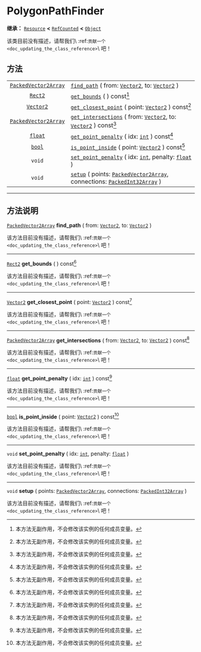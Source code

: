 <!-- ⚠ 请勿编辑本文件 ⚠ -->
<!-- 本文档使用脚本从 WeDot 引擎源码仓库生成。 -->
<!-- 生成脚本：https://github.com/WeDot-Engine/WeDot/tree/4.3/doc/tools/make_md.py； -->
<!-- 原文件：https://github.com/WeDot-Engine/WeDot/tree/4.3/doc/classes/PolygonPathFinder.xml。 -->

<div id="_class_polygonpathfinder"></div>

# PolygonPathFinder

**继承：** [`Resource`](class_resource.md) **<** [`RefCounted`](class_refcounted.md) **<** [`Object`](class_object.md)

该类目前没有描述，请帮我们\ :ref:`贡献一个 <doc_updating_the_class_reference>`\ 吧！

## 方法

|||
|:-:|:--|
| [`PackedVector2Array`](class_packedvector2array.md) | [`find_path`](class_polygonpathfinder.md#class_polygonpathfinder_method_find_path) ( from: [`Vector2`](class_vector2.md), to: [`Vector2`](class_vector2.md) )                                            |
| [`Rect2`](class_rect2.md)                           | [`get_bounds`](class_polygonpathfinder.md#class_polygonpathfinder_method_get_bounds) ( ) const[^const]                                                                                                   |
| [`Vector2`](class_vector2.md)                       | [`get_closest_point`](class_polygonpathfinder.md#class_polygonpathfinder_method_get_closest_point) ( point: [`Vector2`](class_vector2.md) ) const[^const]                                                |
| [`PackedVector2Array`](class_packedvector2array.md) | [`get_intersections`](class_polygonpathfinder.md#class_polygonpathfinder_method_get_intersections) ( from: [`Vector2`](class_vector2.md), to: [`Vector2`](class_vector2.md) ) const[^const]              |
| [`float`](class_float.md)                           | [`get_point_penalty`](class_polygonpathfinder.md#class_polygonpathfinder_method_get_point_penalty) ( idx: [`int`](class_int.md) ) const[^const]                                                          |
| [`bool`](class_bool.md)                             | [`is_point_inside`](class_polygonpathfinder.md#class_polygonpathfinder_method_is_point_inside) ( point: [`Vector2`](class_vector2.md) ) const[^const]                                                    |
| `void`                                              | [`set_point_penalty`](class_polygonpathfinder.md#class_polygonpathfinder_method_set_point_penalty) ( idx: [`int`](class_int.md), penalty: [`float`](class_float.md) )                                    |
| `void`                                              | [`setup`](class_polygonpathfinder.md#class_polygonpathfinder_method_setup) ( points: [`PackedVector2Array`](class_packedvector2array.md), connections: [`PackedInt32Array`](class_packedint32array.md) ) |

<!-- rst-class:: classref-section-separator -->

---

## 方法说明

<div id="_class_polygonpathfinder_method_find_path"></div>

[`PackedVector2Array`](class_packedvector2array.md) **find_path** ( from: [`Vector2`](class_vector2.md), to: [`Vector2`](class_vector2.md) )<div id="class_polygonpathfinder_method_find_path"></div>

该方法目前没有描述，请帮我们\ :ref:`贡献一个 <doc_updating_the_class_reference>`\ 吧！

<!-- rst-class:: classref-item-separator -->

---

<div id="_class_polygonpathfinder_method_get_bounds"></div>

[`Rect2`](class_rect2.md) **get_bounds** ( ) const[^const]<div id="class_polygonpathfinder_method_get_bounds"></div>

该方法目前没有描述，请帮我们\ :ref:`贡献一个 <doc_updating_the_class_reference>`\ 吧！

<!-- rst-class:: classref-item-separator -->

---

<div id="_class_polygonpathfinder_method_get_closest_point"></div>

[`Vector2`](class_vector2.md) **get_closest_point** ( point: [`Vector2`](class_vector2.md) ) const[^const]<div id="class_polygonpathfinder_method_get_closest_point"></div>

该方法目前没有描述，请帮我们\ :ref:`贡献一个 <doc_updating_the_class_reference>`\ 吧！

<!-- rst-class:: classref-item-separator -->

---

<div id="_class_polygonpathfinder_method_get_intersections"></div>

[`PackedVector2Array`](class_packedvector2array.md) **get_intersections** ( from: [`Vector2`](class_vector2.md), to: [`Vector2`](class_vector2.md) ) const[^const]<div id="class_polygonpathfinder_method_get_intersections"></div>

该方法目前没有描述，请帮我们\ :ref:`贡献一个 <doc_updating_the_class_reference>`\ 吧！

<!-- rst-class:: classref-item-separator -->

---

<div id="_class_polygonpathfinder_method_get_point_penalty"></div>

[`float`](class_float.md) **get_point_penalty** ( idx: [`int`](class_int.md) ) const[^const]<div id="class_polygonpathfinder_method_get_point_penalty"></div>

该方法目前没有描述，请帮我们\ :ref:`贡献一个 <doc_updating_the_class_reference>`\ 吧！

<!-- rst-class:: classref-item-separator -->

---

<div id="_class_polygonpathfinder_method_is_point_inside"></div>

[`bool`](class_bool.md) **is_point_inside** ( point: [`Vector2`](class_vector2.md) ) const[^const]<div id="class_polygonpathfinder_method_is_point_inside"></div>

该方法目前没有描述，请帮我们\ :ref:`贡献一个 <doc_updating_the_class_reference>`\ 吧！

<!-- rst-class:: classref-item-separator -->

---

<div id="_class_polygonpathfinder_method_set_point_penalty"></div>

`void` **set_point_penalty** ( idx: [`int`](class_int.md), penalty: [`float`](class_float.md) )<div id="class_polygonpathfinder_method_set_point_penalty"></div>

该方法目前没有描述，请帮我们\ :ref:`贡献一个 <doc_updating_the_class_reference>`\ 吧！

<!-- rst-class:: classref-item-separator -->

---

<div id="_class_polygonpathfinder_method_setup"></div>

`void` **setup** ( points: [`PackedVector2Array`](class_packedvector2array.md), connections: [`PackedInt32Array`](class_packedint32array.md) )<div id="class_polygonpathfinder_method_setup"></div>

该方法目前没有描述，请帮我们\ :ref:`贡献一个 <doc_updating_the_class_reference>`\ 吧！

[^virtual]: 本方法通常需要用户覆盖才能生效。
[^const]: 本方法无副作用，不会修改该实例的任何成员变量。
[^vararg]: 本方法除了能接受在此处描述的参数外，还能够继续接受任意数量的参数。
[^constructor]: 本方法用于构造某个类型。
[^static]: 调用本方法无需实例，可直接使用类名进行调用。
[^operator]: 本方法描述的是使用本类型作为左操作数的有效运算符。
[^bitfield]: 这个值是由下列位标志构成位掩码的整数。
[^void]: 无返回值。

